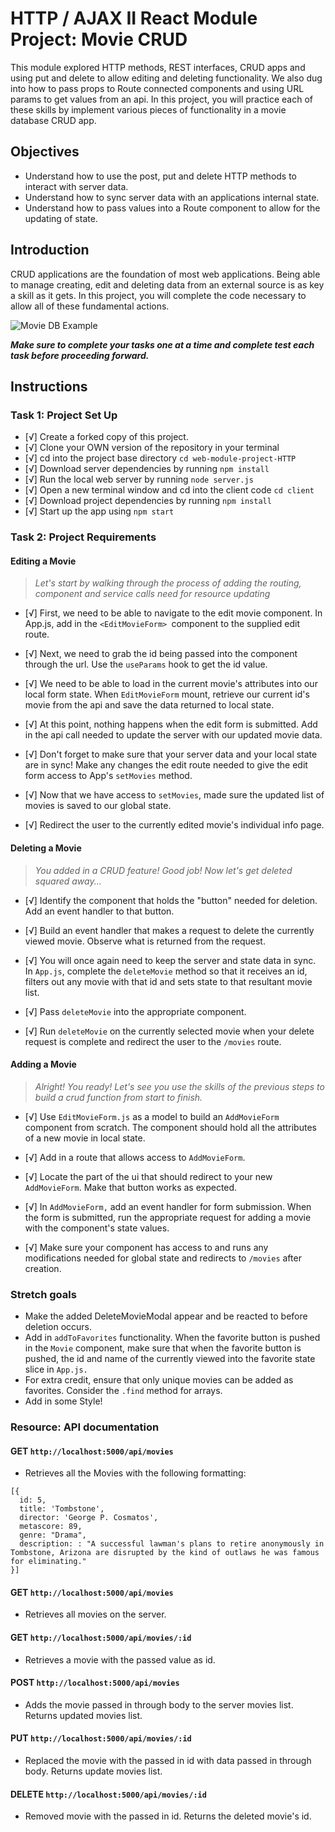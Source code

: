 # HTTP / AJAX II React Module Project: Movie CRUD

This module explored HTTP methods, REST interfaces, CRUD apps and using put and delete to allow editing and deleting functionality. We also dug into how to pass props to Route connected components and using URL params to get values from an api. In this project, you will practice each of these skills by implement various pieces of functionality in a movie database CRUD app.

## Objectives

- Understand how to use the post, put and delete HTTP methods to interact with server data.
- Understand how to sync server data with an applications internal state.
- Understand how to pass values into a Route component to allow for the updating of state.

## Introduction

CRUD applications are the foundation of most web applications. Being able to manage creating, edit and deleting data from an external source is as key a skill as it gets. In this project, you will complete the code necessary to allow all of these fundamental actions.

![Movie DB Example](project-goals.gif)

**_Make sure to complete your tasks one at a time and complete test each task before proceeding forward._**

## Instructions

### Task 1: Project Set Up

- [√] Create a forked copy of this project.
- [√] Clone your OWN version of the repository in your terminal
- [√] cd into the project base directory `cd web-module-project-HTTP`
- [√] Download server dependencies by running `npm install`
- [√] Run the local web server by running `node server.js`
- [√] Open a new terminal window and cd into the client code `cd client`
- [√] Download project dependencies by running `npm install`
- [√] Start up the app using `npm start`

### Task 2: Project Requirements

#### Editing a Movie

> _Let's start by walking through the process of adding the routing, component and service calls need for resource updating_

- [√] First, we need to be able to navigate to the edit movie component. In App.js, add in the `<EditMovieForm> `component to the supplied edit route.

- [√] Next, we need to grab the id being passed into the component through the url. Use the `useParams` hook to get the id value.

- [√] We need to be able to load in the current movie's attributes into our local form state. When `EditMovieForm` mount, retrieve our current id's movie from the api and save the data returned to local state.

- [√] At this point, nothing happens when the edit form is submitted. Add in the api call needed to update the server with our updated movie data.

- [√] Don't forget to make sure that your server data and your local state are in sync! Make any changes the edit route needed to give the edit form access to App's `setMovies` method.

- [√] Now that we have access to `setMovies`, made sure the updated list of movies is saved to our global state.

- [√] Redirect the user to the currently edited movie's individual info page.

#### Deleting a Movie

> _You added in a CRUD feature! Good job! Now let's get deleted squared away..._

- [√] Identify the component that holds the "button" needed for deletion. Add an event handler to that button.

- [√] Build an event handler that makes a request to delete the currently viewed movie. Observe what is returned from the request.

- [√] You will once again need to keep the server and state data in sync. In `App.js`, complete the `deleteMovie` method so that it receives an id, filters out any movie with that id and sets state to that resultant movie list.

- [√] Pass `deleteMovie` into the appropriate component.

- [√] Run `deleteMovie` on the currently selected movie when your delete request is complete and redirect the user to the `/movies` route.

#### Adding a Movie

> _Alright! You ready! Let's see you use the skills of the previous steps to build a crud function from start to finish._

- [√] Use `EditMovieForm.js` as a model to build an `AddMovieForm` component from scratch. The component should hold all the attributes of a new movie in local state.

- [√] Add in a route that allows access to `AddMovieForm`.

- [√] Locate the part of the ui that should redirect to your new `AddMovieForm`. Make that button works as expected.

- [√] In `AddMovieForm,` add an event handler for form submission. When the form is submitted, run the appropriate request for adding a movie with the component's state values.

- [√] Make sure your component has access to and runs any modifications needed for global state and redirects to `/movies` after creation.

### Stretch goals

- Make the added DeleteMovieModal appear and be reacted to before deletion occurs.
- Add in `addToFavorites` functionality. When the favorite button is pushed in the `Movie` component, make sure that when the favorite button is pushed, the id and name of the currently viewed into the favorite state slice in `App.js.`
- For extra credit, ensure that only unique movies can be added as favorites. Consider the `.find` method for arrays.
- Add in some Style!

### Resource: API documentation

#### GET `http://localhost:5000/api/movies`

- Retrieves all the Movies with the following formatting:

```
[{
  id: 5,
  title: 'Tombstone',
  director: 'George P. Cosmatos',
  metascore: 89,
  genre: "Drama",
  description: : "A successful lawman's plans to retire anonymously in Tombstone, Arizona are disrupted by the kind of outlaws he was famous for eliminating."
}]
```

#### GET `http://localhost:5000/api/movies`

- Retrieves all movies on the server.

#### GET `http://localhost:5000/api/movies/:id`

- Retrieves a movie with the passed value as id.

#### POST `http://localhost:5000/api/movies`

- Adds the movie passed in through body to the server movies list. Returns updated movies list.

#### PUT `http://localhost:5000/api/movies/:id`

- Replaced the movie with the passed in id with data passed in through body. Returns update movies list.

#### DELETE `http://localhost:5000/api/movies/:id`

- Removed movie with the passed in id. Returns the deleted movie's id.
